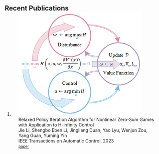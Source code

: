 <h2 id="publications" style="margin: 2px 0px -15px;">Recent Publications</h2>

<div class="publications">
<ol class="bibliography">

<li>
<div class="pub-row">

  <div class="col-sm-3 abbr" style="position: relative;padding-right: 15px;padding-left: 15px;">
    <img src="assets/img/relaxed_policy_iteration_algorithm.png" class="teaser img-fluid z-depth-1">
  </div>

  <div class="col-sm-9" style="position: relative;padding-right: 15px;padding-left: 20px;">
    <div class="title">Relaxed Policy Iteration Algorithm for Nonlinear Zero-Sum Games with Application to H-infinity Control</div>
    <div class="author">Jie Li, Shengbo Eben Li, Jingliang Duan, Yao Lyu, Wenjun Zou, Yang Guan, Yuming Yin</div>
    <div class="periodical">IEEE Transactions on Automatic Control, 2023</div>
    <div class="links">
      <a href="assets/files/Relaxed_Policy_Iteration_Algorithm_for_Nonlinear_Zero-Sum_Games_With_Application_to_H-Infinity_Control.pdf" class="btn btn-sm z-depth-0" role="button" target="_blank" style="font-size:12px;">paper</a>
    </div>
  </div>
</div>
</li>

<br>

</ol>
</div>
